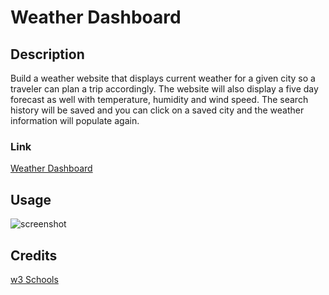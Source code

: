 # Weather Dashboard

## Description
Build a weather website that displays current weather for a given city so a traveler can plan a trip accordingly.  The website will also display a five day forecast as well with temperature, humidity and wind speed.  The search history will be saved and you can click on a saved city and the weather information will populate again.

### Link
[Weather Dashboard](https://glanctot.github.io/weather-dashboard/)

## Usage
![screenshot](https://user-images.githubusercontent.com/91084910/142904163-f8fc063c-2bff-4de1-baad-e94e414d4b0c.JPG)

## Credits
[w3 Schools](https://www.w3schools.com/)